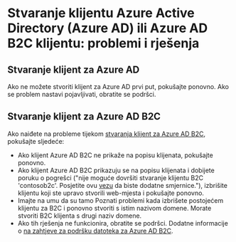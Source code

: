 <properties
    pageTitle="Azure Active Directory: Stvaranje teme podrške za klijent | Microsoft Azure"
    description="Stvaranje klijent za Azure Active Directory ili klijent za Azure Active Directory B2C: problemi i rješenja"
    services="active-directory-b2c"
    documentationCenter=""
    authors="swkrish"
    manager="msmbaldwin"
    editor="bryanla"/>

<tags
    ms.service="active-directory-b2c"
    ms.workload="identity"
    ms.tgt_pltfrm="na"
    ms.devlang="na"
    ms.topic="article"
    ms.date="08/30/2016"
    ms.author="swkrish"/>

# <a name="creating-an-azure-active-directory-azure-ad-tenant-or-azure-ad-b2c-tenant-issues-and-resolutions"></a>Stvaranje klijentu Azure Active Directory (Azure AD) ili Azure AD B2C klijentu: problemi i rješenja

## <a name="creating-an-azure-ad-tenant"></a>Stvaranje klijent za Azure AD

Ako ne možete stvoriti klijent za Azure AD prvi put, pokušajte ponovno. Ako se problem nastavi pojavljivati, obratite se podršci.

## <a name="creating-an-azure-ad-b2c-tenant"></a>Stvaranje klijent za Azure AD B2C

Ako naiđete na probleme tijekom [stvaranja klijent za Azure AD B2C](active-directory-b2c-get-started.md), pokušajte sljedeće:
 
- Ako klijent Azure AD B2C ne prikaže na popisu klijenata, pokušajte ponovno.
- Ako klijent Azure AD B2C prikazuju se na popisu klijenata i dobijete poruku o pogrešci ("nije moguće dovršiti stvaranje klijentu B2C 'contosob2c'. Posjetite ovu [vezu](http://go.microsoft.com/fwlink/?LinkID=624192&clcid=0x409) da biste dodatne smjernice."), izbrišite klijentu koji ste upravo stvorili web-mjesta i pokušajte ponovno.
- Imajte na umu da su tamo Poznati problemi kada izbrišete postojećem klijentu za B2C i ponovno stvoriti s istim nazivom domene. Morate stvoriti B2C klijenta s drugi naziv domene.
- Ako tih rješenja ne funkcionira, obratite se podršci. Dodatne informacije o [na zahtjeve za podršku datoteka za Azure AD B2C](active-directory-b2c-support.md).
